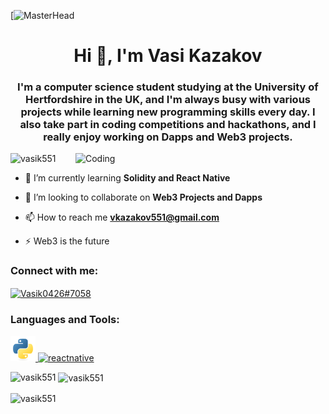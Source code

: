 [![MasterHead](https://static.vecteezy.com/system/resources/previews/007/254/379/non_2x/web-3-0-word-concepts-turquoise-banner-low-code-platform-infographics-with-linear-icons-on-background-isolated-typography-color-illustration-with-text-arial-black-font-used-vector.jpg)
<h1 align="center">Hi 👋, I'm Vasi Kazakov</h1>
<h3 align="center">I'm a computer science student studying at the University of Hertfordshire in the UK, and I'm always busy with various projects while learning new programming skills every day. I also take part in coding competitions and hackathons, and I really enjoy working on Dapps and Web3 projects.</h3>
<img align="right" alt="Coding" width="400" src="https://i0.wp.com/codemyui.com/wp-content/uploads/2017/03/hero-section-animation.gif?fit=880%2C440&ssl=1">

<p align="left"> <img src="https://komarev.com/ghpvc/?username=vasik551&label=Profile%20views&color=0e75b6&style=flat" alt="vasik551" /> </p>

- 🌱 I’m currently learning **Solidity and React Native**

- 👯 I’m looking to collaborate on **Web3 Projects and Dapps**

- 📫 How to reach me **vkazakov551@gmail.com**

- ⚡ Web3 is the future

<h3 align="left">Connect with me:</h3>
<p align="left">
<a href="https://discord.gg/Vasik0426#7058" target="blank"><img align="center" src="https://raw.githubusercontent.com/rahuldkjain/github-profile-readme-generator/master/src/images/icons/Social/discord.svg" alt="Vasik0426#7058" height="30" width="40" /></a>
</p>

<h3 align="left">Languages and Tools:</h3>
<p align="left"> <a href="https://www.python.org" target="_blank" rel="noreferrer"> <img src="https://raw.githubusercontent.com/devicons/devicon/master/icons/python/python-original.svg" alt="python" width="40" height="40"/> </a> <a href="https://reactnative.dev/" target="_blank" rel="noreferrer"> <img src="https://reactnative.dev/img/header_logo.svg" alt="reactnative" width="40" height="40"/> </a> </p>

<p><img align="left" src="https://github-readme-stats.vercel.app/api/top-langs?username=vasik551&show_icons=true&locale=en&layout=compact" alt="vasik551" /></p>

<p>&nbsp;<img align="center" src="https://github-readme-stats.vercel.app/api?username=vasik551&show_icons=true&locale=en" alt="vasik551" /></p>

<p><img align="center" src="https://github-readme-streak-stats.herokuapp.com/?user=vasik551&" alt="vasik551" /></p>
